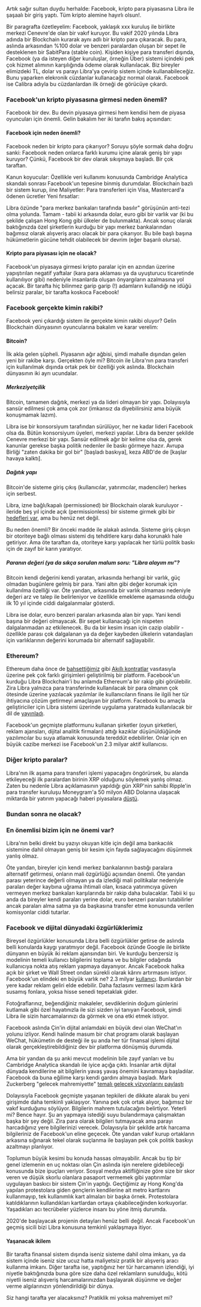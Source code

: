 Artık sağır sultan duydu herhalde: Facebook, kripto para piyasasına Libra ile şaşaalı bir giriş yaptı. Tüm kripto alemine hayırlı olsun!. 

Bir paragrafta özetleyelim: Facebook, yaklaşık xxx kuruluş ile birlikte merkezi Cenevre'de olan bir vakıf kuruyor. Bu vakif 2020 yılında Libra adında bir Blockchain kurarak aynı adlı bir kripto para çıkaracak. Bu para, aslında arkasından %100 dolar ve benzeri paralardan oluşan bir sepet ile desteklenen bir SabitPara (stable coin). Kişiden kişiye para transferi dışında, Facebook (ya da isteyen diğer kuruluşlar, örneğin Über) sistemi içindeki pek çok hizmet alımının karşılığında ödeme olarak kullanılacak. Biz bireyler elimizdeki TL, dolar vs parayı Libra'ya çevirip sistem içinde kullanabileceğiz. Bunu yaparken elekronik cüzdanlar kullanacağız normal olarak. Facebook ise Calibra adıyla bu cüzdanlardan ilk örneği de görücüye çıkardı. 

### Facebook'un kripto piyasasına girmesi neden önemli?
Facebook bir dev. Bu devin piyasaya girmesi hem kendisi hem de piyasa oyuncuları için önemli. Gelin bakalım her iki tarafın bakış açısından: 

#### Facebook için neden önemli?
Facebook neden bir kripto para çıkarıyor? Soruyu şöyle sormak daha doğru sanki: Facebook neden onlarca farklı kurumu içine alarak geniş bir yapı kuruyor? Çünkü, Facebook bir dev olarak sıkışmaya başladı. Bir çok taraftan. 

Kanun koyucular: Özellikle veri kullanımı konusunda Cambridge Analytica skandalı sonrası Facebook'un tepesine binmiş durumdalar. Blockchain bazlı bir sistem kurup, iine 
Maliyetler: Para transferleri için Visa, Mastercard'a ödenen ücretler
Yeni fırsatlar: 

Libra özünde "para merkez bankaları tarafında basılır" görüşünün anti-tezi olma yolunda. Tamam - tabii ki arkasında dolar, euro gibi bir varlık var (ki bu şekilde çalışan Hong Kong gibi ülkeler de bulunmakta). Ancak sonuç olarak baktığınızda özel şirketlerin kurduğu bir yapı merkez bankalarından bağımsız olarak alışveriş aracı olacak bir para çıkarıyor. Bu bile başlı başına hükümetlerin gücüne tehdit olabilecek bir devrim (eğer başarılı olursa). 

#### Kripto para piyasası için ne olacak?
Facebook'un piyasaya girmesi kripto paralar için en azından üzerine yapıştırılan negatif yaftalar (kara para aklaması ya da uyuşturucu ticaretinde kullanılıyor gibi) nedeniyle insanlarda oluşan önyargıların azalmasına yol açacak. Bir tarafta hiç bilinmez garip garip (!) adamların kullandığı ne idüğü belirsiz paralar, bir tarafta koskoca Facebook!

### Facebook gerçekte kimin rakibi?
Facebook yeni çıkardığı sistem ile gerçekte kimin rakibi oluyor? Gelin Blockchain dünyasının oyuncularına bakalım ve karar verelim:

#### Bitcoin?
İlk akla gelen şüpheli. Piyasanın ağır ağbisi, şimdi mahalle dışından gelen yeni bir rakibe karşı. Gerçekten öyle mi? Bitcoin ile Libra'nın para transferi için kullanılmak dışında ortak pek bir özelliği yok aslında. Blockchain dünyasının iki ayrı ucundalar. 

##### Merkeziyetçilik

Bitcoin, tamamen dağıtık, merkezi ya da lideri olmayan bir yapı. Dolayısıyla sansür edilmesi çok ama çok zor (imkansız da diyebilirsiniz ama büyük konuşmamak lazım). 

Libra ise bir konsorsiyum tarafından sürülüyor, her ne kadar lideri Facebook olsa da. Bütün konsorsiyum üyeleri, merkezi yapılar. Libra da benzer şekilde Cenevre merkezi bir yapı. Sansür edilmek ağır bir kelime olsa da, gerek kanunlar gerekse başka politik nedenler ile baskı görmeye hazır. Avrupa Birliği "zaten dakika bir gol bir" [başladı baskıya], keza ABD'de de [kaşlar havaya kalktı]. 

##### Dağıtık yapı

Bitcoin'de sisteme giriş çıkış (kullanıcılar, yatırımcılar, madenciler) herkes için serbest.

Libra, izne bağlı/kapalı (permissioned) bir Blockchain olarak kuruluyor - ileride beş yıl içinde açık (permissionless) bir sisteme girmek gibi bir [hedefleri var](https://twitter.com/jerrybrito/status/1140909195925041152/photo/1), ama bu henüz net değil. 

Bu neden önemli? Bir önceki madde ile alakalı aslında. Sisteme giriş çıkışın bir otoriteye bağlı olması sistemi dış tehditlere karşı daha korunaklı hale getiriyor. Ama öte taraftan da, otoriteye karşı yapılacak her türlü politik baskı için de zayıf bir karın yaratıyor. 

##### Paranın değeri (ya da sıkça sorulan malum soru: "Libra alayım mı"?

Bitcoin kendi değerini kendi yaratan, arkasında herhangi bir varlık, güç olmadan bugünlere gelmiş bir para. Yani altın gibi değer korumak için kullanılma özelliği var. Öte yandan, arkasında bir varlık olmaması nedeniyle değeri arz ve talep ile belirleniyor ve özellikle emekleme aşamasında olduğu ilk 10 yıl içinde ciddi dalgalanmalar gösterdi. 

Libra ise dolar, euro benzeri paraları arkasında alan bir yapı. Yani kendi başına bir değeri olmayacak. Bir sepet kullanacağı için nispeten dalgalanmadan az etkilenecek. Bu  da bir kesim insan için cazip olabilir - özellikle parası çok dalgalanan ya da değer kaybeden ülkelerin vatandaşları için varlıklarının değerini korumada bir alternatif sağlayabilir. 

### Ethereum?
Ethereum daha önce de [bahsettiğimiz](/genel/2018/06/14/dunyanin-en-buyuk-bilgisayari-ethereumun-hikayesi.html) gibi [Akıllı kontratlar](/genel/2018/06/29/bu-kontratlar-cok-akilli-ethereum-ve-akilli-kontratlar.html) vasıtasıyla üzerine pek çok farklı girişimleri geliştirilmiş bir platform. Facebook'un kurduğu Libra Blockchain'i bu anlamda Ethereum'a bir rakip gibi görülebilir. Zira Libra yalnızca para transferinde kullanılacak bir para olmanın çok ötesinde üzerine yazılacak yazılımlar ile kullanıcıların finans ile ilgili her tür ihtiyacına çözüm getirmeyi amaçlayan bir platform. Facebook bu amaçla geliştiriciler için Libra sistemi üzerinde uygulama yaratmada kullanılacak bir dil de [yayınladı](https://developers.libra.org/).

Facebook'un geçmişte platformunu kullanan şirketler (oyun şirketleri, reklam ajansları, dijital analitik firmaları) attığı kazıklar düşünüldüğünde yazılımcılar bu suya atlamak konusunda tereddüt edebilirler. Onlar için en büyük cazibe merkezi ise Facebook'un 2.3 milyar aktif kullanıcısı. 

### Diğer kripto paralar?
Libra'nın ilk aşama para transferi işlemi yapacağını öngörürsek, bu alanda etkileyeceği ilk paralardan birinin XRP olduğunu söylemek yanlış olmaz. Zaten bu nedenle Libra açıklamasının yapıldığı gün XRP'nin sahibi Ripple'in para transfer kuruluşu Moneygram'a 50 milyon ABD Dolarına ulaşacak miktarda bir yatırım yapacağı haberi piyasalara [düştü](https://www.coindesk.com/ripple-could-invest-up-to-50-million-in-moneygram-in-xrp-boosting-deal). 


### Bundan sonra ne olacak?





### En önemlisi bizim için ne önemi var?

Libra'nın belki direkt bu yazıyı okuyan kitle için değil ama bankacılık sistemine dahil olmayan geniş bir kesim için fayda sağlayacağını düşünmek yanlış olmaz. 

Öte yandan, bireyler için kendi merkez bankalarının bastığı paralara alternatif getirmesi, onların mali özgürlüğü açısından önemli. Öte yandan parası yeterince değerli olmayan ya da izlediği mali politikalar nedeniyle paraları değer kaybına uğrama ihtimali olan, kısaca yatırımcıya güven vermeyen merkez bankaları karşılarında bir rakip daha bulacaklar. Tabii ki şu anda da bireyler kendi paraları yerine dolar, euro benzeri paraları tutabilirler ancak paraları alma satma ya da başkasına transfer etme konusunda verilen komisyonlar ciddi tutarlar.

### Facebook ve dijital dünyadaki özgürlüklerimiz
Bireysel özgürlükler konusunda Libra belli özgürlükler getirse de aslında belli konularda kaygı yaratmıyor değil. Facebook özünde Google ile birlikte dünyanın en büyük iki reklam ajansından biri. Ve kurduğu benzersiz iş modelinin temeli kullanıcı bilgilerini toplama ve bu bilgiler odağında kullanıcıya nokta atış reklam yapmaya dayanıyor. Ancak Facebook halka açık bir şirket ve Wall Street ondan sürekli olarak kârını artırmasını istiyor. Facebook'un elindeki en büyük varlık ne? 2.3 milyar [kullanıcı](https://zephoria.com/top-15-valuable-facebook-statistics/). Bunlardan bir yere kadar reklam geliri elde edebilir. Daha fazlasını vermesi lazım kârâ susamış fonlara, yoksa hisse senedi tepetaklak gider. 

Fotoğraflarınız, beğendiğiniz makaleler, sevdiklerinin doğum günlerini kutlamak gibi özel hayatınızla ile sizi sizden iyi tanıyan Facebook, şimdi Libra ile sizin harcamalarınızı da görmek ve ona etki etmek istiyor. 

Facebook aslında Çin'in dijital anlamdaki en büyük devi olan WeChat'ın yolunu izliyor. Kendi halinde masum bir chat programı olarak başlayan WeChat, hükümetin de desteği ile şu anda her tür finansal işlemi dijital olarak gerçekleştirebildiğiniz dev bir platforma dönüşmüş durumda. 

Ama bir yandan da şu anki mevcut modelinin bile zayıf yanları ve bu Cambridge Analytica skandalı ile iyice açığa çıktı. İnsanlar artık dijital dünyada kendilerine ait bilgilerin yavaş yavaş önemini kavramaya başladılar. Facebook da buna eğilime karşı kendi gardını almaya başladı. Mark Zuckerberg "gelecek mahremiyette" [temalı gelecek vizyonlarını paylaştı](https://m.facebook.com/notes/mark-zuckerberg/a-privacy-focused-vision-for-social-networking/10156700570096634/)

Dolayısıyla Facebook geçmişte yaşanan tepkileri de dikkate alarak bu yeni girişimde daha temkinli yaklaşıyor. Yanına pek çok ortak alıyor, bağımsız bir vakıf kurduğunu söylüyor. Bilgilerin mahrem tutulacağını belirtiyor. Yeterli mi? Bence hayır. Şu an yapmaya istediği suyu bulandırmaya çalışmaktan başka bir şey değil. Zira para olarak bilgileri tutmayacak ama parayı harcadığınız yere bilgilerinizi verecek. Dolayısıyla bir şekilde artık harcama bilgileriniz de Facebook'un eline geçecek. Öte yandan vakıf kurup ortakların arkasına sığınarak tekel olarak suçlanma ile başlayan pek çok politik baskıyı azaltmayı planlıyor. 

Toplumun büyük kesimi bu konuda hassas olmayabilir. Ancak bu tip bir genel izlemenin en uç noktası olan Çin aslında işin nerelere gidebileceği konusunda bize ipuçları veriyor. Sosyal medya aktifliğinize göre size bir skor veren ve düşük skorlu olanlara pasaport vermemek gibi yaptırımlar uygulayan baskıcı bir sistem Çin'in yaptığı. Geçtiğimiz ay Hong Kong'da yapılan protestolara giden gençlerin kendilerine ait metro kartlarını kullanmayıp, tek kullanımlık kart almaları bir başka örnek. Protestolara katıldıklarının kullandıkları kartlardan ortaya çıkabileceğinden korkuyorlar. Yaşadıkları acı tecrübeler yüzlerce insanı bu yöne itmiş durumda. 

2020'de başlayacak projenin detayları henüz belli değil. Ancak Facebook'un geçmiş sicili bizi Libra konusuna temkinli yaklaşmaya itiyor. 

#### Yaşanacak ikilem

Bir tarafta finansal sistem dışında iseniz sisteme dahil olma imkanı, ya da sistem içinde iseniz size ucuz hatta maliyetsiz pratik bir alışveriş aracı kullanma imkanı. Diğer tarafta ise, yaptığınız her tür harcamanın izlendiği, iyi niyetle baktığınızda buna göre size daha özel reklamların sunulduğu, kötü niyetli iseniz alışveriş harcamalarınızdan başlayarak düşünme ve değer verme algılarınızın yönlendirildiği bir dünya. 

Siz hangi tarafta yer alacaksınız? Pratiklik mi yoksa mahremiyet mi?


